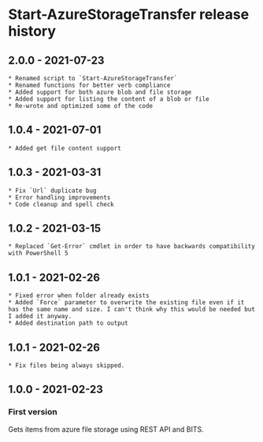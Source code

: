 # Start-AzureStorageTransfer release history

## 2.0.0 - 2021-07-23

    * Renamed script to `Start-AzureStorageTransfer`
    * Renamed functions for better verb compliance
    * Added support for both azure blob and file storage
    * Added support for listing the content of a blob or file
    * Re-wrote and optimized some of the code

## 1.0.4 - 2021-07-01

    * Added get file content support

## 1.0.3 - 2021-03-31

    * Fix `Url` duplicate bug
    * Error handling improvements
    * Code cleanup and spell check

## 1.0.2 - 2021-03-15

    * Replaced `Get-Error` cmdlet in order to have backwards compatibility with PowerShell 5

## 1.0.1 - 2021-02-26

    * Fixed error when folder already exists
    * Added `Force` parameter to overwrite the existing file even if it has the same name and size. I can't think why this would be needed but I added it anyway.
    * Added destination path to output

## 1.0.1 - 2021-02-26

    * Fix files being always skipped.

## 1.0.0 - 2021-02-23

### First version

Gets items from azure file storage using REST API and BITS.
